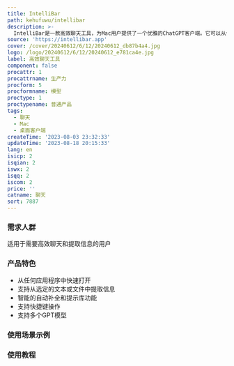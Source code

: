```yaml
---
title: IntelliBar
path: kehufuwu/intellibar
description: >-
  IntelliBar是一款高效聊天工具，为Mac用户提供了一个优雅的ChatGPT客户端。它可以从任何应用程序中快速打开，支持从选定的文本或文件中提取信息，并提供了智能的自动补全和提示库功能。IntelliBar还支持快捷键操作和多个GPT模型，无需订阅即可使用。
source: 'https://intellibar.app'
cover: /cover/20240612/6/12/20240612_db87b4a4.jpg
logo: /logo/20240612/6/12/20240612_e781ca4e.jpg
label: 高效聊天工具
component: false
procattr: 1
procattrname: 生产力
procform: 5
procformname: 模型
proctype: 1
proctypename: 普通产品
tags:
  - 聊天
  - Mac
  - 桌面客户端
createTime: '2023-08-03 23:32:33'
updateTime: '2023-08-18 20:15:33'
lang: en
isicp: 2
isqian: 2
iswx: 2
isqq: 2
iscom: 2
price: ''
catname: 聊天
sort: 7887
---
```




### 需求人群
适用于需要高效聊天和提取信息的用户

### 产品特色
- 从任何应用程序中快速打开
- 支持从选定的文本或文件中提取信息
- 智能的自动补全和提示库功能
- 支持快捷键操作
- 支持多个GPT模型

### 使用场景示例


### 使用教程


  
